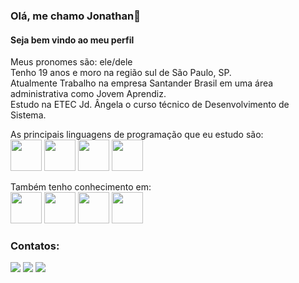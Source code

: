 ### Olá, me chamo Jonathan👋
#### Seja bem vindo ao meu perfil

Meus pronomes são: ele/dele   
Tenho 19 anos e moro na região sul de São Paulo, SP.   
Atualmente Trabalho na empresa Santander Brasil em uma área administrativa como Jovem Aprendiz.  
Estudo na ETEC Jd. Ângela o curso técnico de Desenvolvimento de Sistema.  

As principais linguagens de programação que eu estudo são:   
<code><img src="https://cdn.jsdelivr.net/gh/devicons/devicon/icons/python/python-original.svg" width="50px" height="50px"/></code>
<code><img src="https://cdn.jsdelivr.net/gh/devicons/devicon/icons/csharp/csharp-plain.svg" width="50px" height="50px" /></code>
<code><img src="https://cdn.jsdelivr.net/gh/devicons/devicon/icons/javascript/javascript-plain.svg" width="50px" height="50px"/></code>
<code><img src="https://cdn.jsdelivr.net/gh/devicons/devicon/icons/php/php-plain.svg" width="50px" height="50px"/></code>

Também tenho conhecimento em:   
<code><img src="https://cdn.jsdelivr.net/gh/devicons/devicon/icons/html5/html5-plain.svg" width="50px" height="50px"/></code>
<code><img src="https://cdn.jsdelivr.net/gh/devicons/devicon/icons/css3/css3-plain.svg" width="50px" height="50px"/></code>
<code><img src="https://cdn.jsdelivr.net/gh/devicons/devicon/icons/mysql/mysql-original.svg" width="50px" height="50px"/></code>
<code><img src="https://cdn.jsdelivr.net/gh/devicons/devicon/icons/git/git-plain.svg" width="50px" height="50px"/></code>

### Contatos:
<a href="https://www.instagram.com/zezus9" target="_blank"><img src="https://img.shields.io/badge/-Instagram-%23E4405F?style=for-the-badge&logo=instagram&logoColor=white" target="_blank"></a>
<a href = "mailto:jonathan.simoes01@etec.sp.gov.br"><img src="https://img.shields.io/badge/Gmail-D14836?style=for-the-badge&logo=gmail&logoColor=white" target="_blank"></a>
<a href="https://www.linkedin.com/in/seu-usuário-linkedln-aqui" target="_blank"><img src="https://img.shields.io/badge/-LinkedIn-%230077B5?style=for-the-badge&logo=linkedin&logoColor=white" target="_blank"></a>   

<!--![Snake animation](https://github.com/zezus9/zezus9/blob/output/github-contribution-grid-snake.svg)-->
